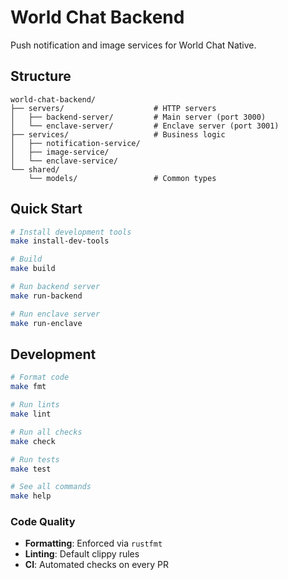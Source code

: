 # World Chat Backend

Push notification and image services for World Chat Native.

## Structure

```
world-chat-backend/
├── servers/                    # HTTP servers
│   ├── backend-server/         # Main server (port 3000)
│   └── enclave-server/         # Enclave server (port 3001)
├── services/                   # Business logic
│   ├── notification-service/
│   ├── image-service/
│   └── enclave-service/
└── shared/
    └── models/                 # Common types
```

## Quick Start

```bash
# Install development tools
make install-dev-tools

# Build
make build

# Run backend server
make run-backend

# Run enclave server
make run-enclave
```

## Development

```bash
# Format code
make fmt

# Run lints
make lint

# Run all checks
make check

# Run tests
make test

# See all commands
make help
```

### Code Quality

- **Formatting**: Enforced via `rustfmt`
- **Linting**: Default clippy rules
- **CI**: Automated checks on every PR
